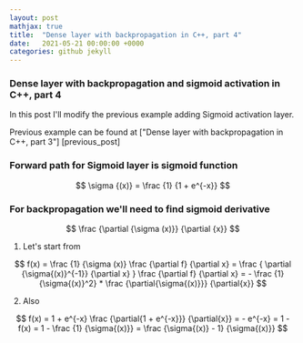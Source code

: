 ```yaml
---
layout: post
mathjax: true
title:  "Dense layer with backpropagation in C++, part 4"
date:   2021-05-21 00:00:00 +0000
categories: github jekyll
---
```


### Dense layer with backpropagation and sigmoid activation in C++, part 4

In this post I'll modify the previous example adding Sigmoid activation layer.

Previous example can be found at ["Dense layer with backpropagation in C++, part 3"] [previous_post]

### Forward path for Sigmoid layer is sigmoid function

$$ \sigma {(x)} = \frac {1} {1 + e^{-x}} $$

### For backpropagation we'll need to find sigmoid derivative

$$
\frac {\partial {\sigma (x)}} {\partial {x}}
$$


1. Let's start from

$$
f(x) = \frac {1} {\sigma (x)}
\frac {\partial f} {\partial x} =  \frac { \partial {\sigma{(x)}^{-1}} {\partial x} }
\frac {\partial f} {\partial x} =  - \frac {1} {\sigma{(x)}^2} * \frac {\partial{\sigma{(x)}}} {\partial{x}}
$$

2. Also

$$
f(x) = 1 + e^{-x}
\frac {\partial{1 + e^{-x}}} {\partial{x}} = - e^{-x} = 1 - f(x) = 1 - \frac {1} {\sigma{(x)}} = \frac {\sigma{(x)} - 1} {\sigma{(x)}}
$$

